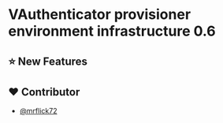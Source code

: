 # VAuthenticator provisioner environment infrastructure 0.6

## :star: New Features
## :heart: Contributor

- [@mrflick72](https://github.com/mrFlick72)